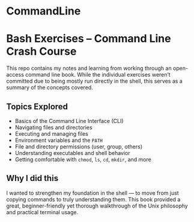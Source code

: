 # CommandLine

# Bash Exercises – Command Line Crash Course

This repo contains my notes and learning from working through an open-access command line book. While the individual exercises weren’t committed due to being mostly run directly in the shell, this serves as a summary of the concepts covered.

## Topics Explored

- Basics of the Command Line Interface (CLI)
- Navigating files and directories
- Executing and managing files
- Environment variables and the `PATH`
- File and directory permissions (user, group, others)
- Understanding executables and shell behavior
- Getting comfortable with `chmod`, `ls`, `cd`, `mkdir`, and more

## Why I did this

I wanted to strengthen my foundation in the shell — to move from just copying commands to truly understanding them. This book provided a great, beginner-friendly yet thorough walkthrough of the Unix philosophy and practical terminal usage.


